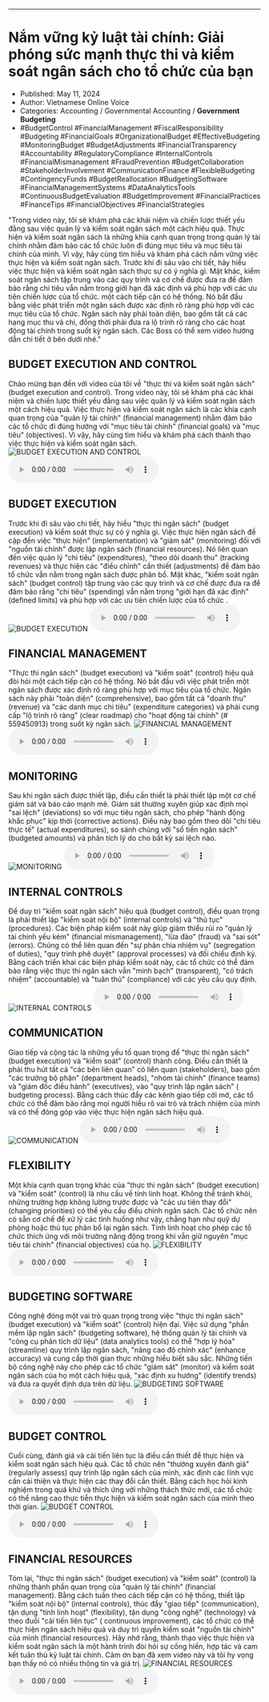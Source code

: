 
---

# Nắm vững kỷ luật tài chính: Giải phóng sức mạnh thực thi và kiểm soát ngân sách cho tổ chức của bạn

- Published: May 11, 2024
- Author: Vietnamese Online Voice
- Categories: Accounting / Governmental Accounting / **Government Budgeting**
- #BudgetControl #FinancialManagement #FiscalResponsibility #Budgeting #FinancialGoals #OrganizationalBudget #EffectiveBudgeting #MonitoringBudget #BudgetAdjustments #FinancialTransparency #Accountability #RegulatoryCompliance #InternalControls #FinancialMismanagement #FraudPrevention #BudgetCollaboration #StakeholderInvolvement #CommunicationFinance #FlexibleBudgeting #ContingencyFunds #BudgetReallocation #BudgetingSoftware #FinancialManagementSystems #DataAnalyticsTools #ContinuousBudgetEvaluation #BudgetImprovement #FinancialPractices #FinanceTips #FinancialObjectives #FinancialStrategies

"Trong video này, tôi sẽ khám phá các khái niệm và chiến lược thiết yếu đằng sau việc quản lý và kiểm soát ngân sách một cách hiệu quả. Thực hiện và kiểm soát ngân sách là những khía cạnh quan trọng trong quản lý tài chính nhằm đảm bảo các tổ chức luôn đi đúng mục tiêu và mục tiêu tài chính của mình. Vì vậy, hãy cùng tìm hiểu và khám phá cách nắm vững việc thực hiện và kiểm soát ngân sách. Trước khi đi sâu vào chi tiết, hãy hiểu việc thực hiện và kiểm soát ngân sách thực sự có ý nghĩa gì. Mặt khác, kiểm soát ngân sách tập trung vào các quy trình và cơ chế được đưa ra để đảm bảo rằng chi tiêu vẫn nằm trong giới hạn đã xác định và phù hợp với các ưu tiên chiến lược của tổ chức. một cách tiếp cận có hệ thống. Nó bắt đầu bằng việc phát triển một ngân sách được xác định rõ ràng phù hợp với các mục tiêu của tổ chức. Ngân sách này phải toàn diện, bao gồm tất cả các hạng mục thu và chi, đồng thời phải đưa ra lộ trình rõ ràng cho các hoạt động tài chính trong suốt kỳ ngân sách. Các Boss có thể xem video hướng dẫn chi tiết ở bên dưới nhé."


## BUDGET EXECUTION AND CONTROL

Chào mừng bạn đến với video của tôi về "thực thi và kiểm soát ngân sách" (budget execution and control). Trong video này, tôi sẽ khám phá các khái niệm và chiến lược thiết yếu đằng sau việc quản lý và kiểm soát ngân sách một cách hiệu quả. Việc thực hiện và kiểm soát ngân sách là các khía cạnh quan trọng của "quản lý tài chính" (financial management) nhằm đảm bảo các tổ chức đi đúng hướng với "mục tiêu tài chính" (financial goals) và "mục tiêu" (objectives). Vì vậy, hãy cùng tìm hiểu và khám phá cách thành thạo việc thực hiện và kiểm soát ngân sách.
![BUDGET EXECUTION AND CONTROL](https://http-archiver-apis-production-80.schnworks.com/storage/images/transitions/2024-05-10/transition-40572746807-Montserrat-Black-673AB7.jpg)
<audio controls>
    <source src="https://http-archiver-apis-production-80.schnworks.com/storage/storage/audio/file-1446327078.mp3" type="audio/mpeg">
</audio>



## BUDGET EXECUTION

Trước khi đi sâu vào chi tiết, hãy hiểu "thực thi ngân sách" (budget execution) và kiểm soát thực sự có ý nghĩa gì. Việc thực hiện ngân sách đề cập đến việc "thực hiện" (implementation) và "giám sát" (monitoring) đối với "nguồn tài chính" được lập ngân sách (financial resources). Nó liên quan đến việc quản lý "chi tiêu" (expenditures), "theo dõi doanh thu" (tracking revenues) và thực hiện các "điều chỉnh" cần thiết (adjustments) để đảm bảo tổ chức vẫn nằm trong ngân sách được phân bổ. Mặt khác, "kiểm soát ngân sách" (budget control) tập trung vào các quy trình và cơ chế được đưa ra để đảm bảo rằng "chi tiêu" (spending) vẫn nằm trong "giới hạn đã xác định" (defined limits) và phù hợp với các ưu tiên chiến lược của tổ chức .
![BUDGET EXECUTION](https://http-archiver-apis-production-80.schnworks.com/storage/images/transitions/2024-05-10/transition-52843956912-Montserrat-Medium-004895.jpg)
<audio controls>
    <source src="https://http-archiver-apis-production-80.schnworks.com/storage/storage/audio/file-52080105113.mp3" type="audio/mpeg">
</audio>



## FINANCIAL MANAGEMENT

"Thực thi ngân sách" (budget execution) và "kiểm soát" (control) hiệu quả đòi hỏi một cách tiếp cận có hệ thống. Nó bắt đầu với việc phát triển một ngân sách được xác định rõ ràng phù hợp với mục tiêu của tổ chức. Ngân sách này phải "toàn diện" (comprehensive), bao gồm tất cả "doanh thu" (revenue) và "các danh mục chi tiêu" (expenditure categories) và phải cung cấp "lộ trình rõ ràng" (clear roadmap) cho "hoạt động tài chính" (# 559450913) trong suốt kỳ ngân sách.
![FINANCIAL MANAGEMENT](https://http-archiver-apis-production-80.schnworks.com/storage/images/transitions/2024-05-10/transition-26526095148-Montserrat-Bold-4A148C.jpg)
<audio controls>
    <source src="https://http-archiver-apis-production-80.schnworks.com/storage/storage/audio/file-3332852194.mp3" type="audio/mpeg">
</audio>



## MONITORING

Sau khi ngân sách được thiết lập, điều cần thiết là phải thiết lập một cơ chế giám sát và báo cáo mạnh mẽ. Giám sát thường xuyên giúp xác định mọi "sai lệch" (deviations) so với mục tiêu ngân sách, cho phép "hành động khắc phục" kịp thời (corrective actions). Điều này bao gồm theo dõi "chi tiêu thực tế" (actual expenditures), so sánh chúng với "số tiền ngân sách" (budgeted amounts) và phân tích lý do cho bất kỳ sai lệch nào.
![MONITORING](https://http-archiver-apis-production-80.schnworks.com/storage/images/transitions/2024-05-10/transition--34603278593-Montserrat-SemiBold-1A237E.jpg)
<audio controls>
    <source src="https://http-archiver-apis-production-80.schnworks.com/storage/storage/audio/file-9299470955.mp3" type="audio/mpeg">
</audio>



## INTERNAL CONTROLS

Để duy trì "kiểm soát ngân sách" hiệu quả (budget control), điều quan trọng là phải thiết lập "kiểm soát nội bộ" (internal controls) và "thủ tục" (procedures). Các biện pháp kiểm soát này giúp giảm thiểu rủi ro "quản lý tài chính yếu kém" (financial mismanagement), "lừa đảo" (fraud) và "sai sót" (errors). Chúng có thể liên quan đến "sự phân chia nhiệm vụ" (segregation of duties), "quy trình phê duyệt" (approval processes) và đối chiếu định kỳ. Bằng cách triển khai các biện pháp kiểm soát này, các tổ chức có thể đảm bảo rằng việc thực thi ngân sách vẫn "minh bạch" (transparent), "có trách nhiệm" (accountable) và "tuân thủ" (compliance) với các yêu cầu quy định.
![INTERNAL CONTROLS](https://http-archiver-apis-production-80.schnworks.com/storage/images/transitions/2024-05-10/transition--34291028539-Montserrat-Bold-880E4F.jpg)
<audio controls>
    <source src="https://http-archiver-apis-production-80.schnworks.com/storage/storage/audio/file-8770389926.mp3" type="audio/mpeg">
</audio>



## COMMUNICATION

Giao tiếp và cộng tác là những yếu tố quan trọng để "thực thi ngân sách" (budget execution) và "kiểm soát" (control) thành công. Điều cần thiết là phải thu hút tất cả "các bên liên quan" có liên quan (stakeholders), bao gồm "các trưởng bộ phận" (department heads), "nhóm tài chính" (finance teams) và "giám đốc điều hành" (executives), vào "quy trình lập ngân sách" ( budgeting process). Bằng cách thúc đẩy các kênh giao tiếp cởi mở, các tổ chức có thể đảm bảo rằng mọi người hiểu rõ vai trò và trách nhiệm của mình và có thể đóng góp vào việc thực hiện ngân sách hiệu quả.
![COMMUNICATION](https://http-archiver-apis-production-80.schnworks.com/storage/images/transitions/2024-05-10/transition--24006716644-Montserrat-Black-880E4F.jpg)
<audio controls>
    <source src="https://http-archiver-apis-production-80.schnworks.com/storage/storage/audio/file-25408665246.mp3" type="audio/mpeg">
</audio>



## FLEXIBILITY

Một khía cạnh quan trọng khác của "thực thi ngân sách" (budget execution) và "kiểm soát" (control) là nhu cầu về tính linh hoạt. Không thể tránh khỏi, những trường hợp không lường trước được và "các ưu tiên thay đổi" (changing priorities) có thể yêu cầu điều chỉnh ngân sách. Các tổ chức nên có sẵn cơ chế để xử lý các tình huống như vậy, chẳng hạn như quỹ dự phòng hoặc thủ tục phân bổ lại ngân sách. Tính linh hoạt cho phép các tổ chức thích ứng với môi trường năng động trong khi vẫn giữ nguyên "mục tiêu tài chính" (financial objectives) của họ.
![FLEXIBILITY](https://http-archiver-apis-production-80.schnworks.com/storage/images/transitions/2024-05-10/transition-38225265855-Montserrat-Thin-004895.jpg)
<audio controls>
    <source src="https://http-archiver-apis-production-80.schnworks.com/storage/storage/audio/file-8549204768.mp3" type="audio/mpeg">
</audio>



## BUDGETING SOFTWARE

Công nghệ đóng một vai trò quan trọng trong việc "thực thi ngân sách" (budget execution) và "kiểm soát" (control) hiện đại. Việc sử dụng "phần mềm lập ngân sách" (budgeting software), hệ thống quản lý tài chính và "công cụ phân tích dữ liệu" (data analytics tools) có thể "hợp lý hóa" (streamline) quy trình lập ngân sách, "nâng cao độ chính xác" (enhance accuracy) và cung cấp thời gian thực những hiểu biết sâu sắc. Những tiến bộ công nghệ này cho phép các tổ chức "giám sát" (monitor) và kiểm soát ngân sách của họ một cách hiệu quả, "xác định xu hướng" (identify trends) và đưa ra quyết định dựa trên dữ liệu.
![BUDGETING SOFTWARE](https://http-archiver-apis-production-80.schnworks.com/storage/images/transitions/2024-05-10/transition--15485237894-Montserrat-Medium-4A148C.jpg)
<audio controls>
    <source src="https://http-archiver-apis-production-80.schnworks.com/storage/storage/audio/file-470499182.mp3" type="audio/mpeg">
</audio>



## BUDGET CONTROL

Cuối cùng, đánh giá và cải tiến liên tục là điều cần thiết để thực hiện và kiểm soát ngân sách hiệu quả. Các tổ chức nên "thường xuyên đánh giá" (regularly assess) quy trình lập ngân sách của mình, xác định các lĩnh vực cần cải thiện và thực hiện các thay đổi cần thiết. Bằng cách học hỏi kinh nghiệm trong quá khứ và thích ứng với những thách thức mới, các tổ chức có thể nâng cao thực tiễn thực hiện và kiểm soát ngân sách của mình theo thời gian.
![BUDGET CONTROL](https://http-archiver-apis-production-80.schnworks.com/storage/images/transitions/2024-05-10/transition-26631490500-Montserrat-ExtraBold-283593.jpg)
<audio controls>
    <source src="https://http-archiver-apis-production-80.schnworks.com/storage/storage/audio/file-36534688408.mp3" type="audio/mpeg">
</audio>



## FINANCIAL RESOURCES

Tóm lại, "thực thi ngân sách" (budget execution) và "kiểm soát" (control) là những thành phần quan trọng của "quản lý tài chính" (financial management). Bằng cách tuân theo cách tiếp cận có hệ thống, thiết lập "kiểm soát nội bộ" (internal controls), thúc đẩy "giao tiếp" (communication), tận dụng "tính linh hoạt" (flexibility), tận dụng "công nghệ" (technology) và theo đuổi "cải tiến liên tục" ( continuous improvement), các tổ chức có thể thực hiện ngân sách hiệu quả và duy trì quyền kiểm soát "nguồn tài chính" của mình (financial resources). Hãy nhớ rằng, thành thạo việc thực hiện và kiểm soát ngân sách là một hành trình đòi hỏi sự cống hiến, hợp tác và cam kết tuân thủ kỷ luật tài chính. Cảm ơn bạn đã xem video này và tôi hy vọng bạn thấy nó có nhiều thông tin và giá trị.
![FINANCIAL RESOURCES](https://http-archiver-apis-production-80.schnworks.com/storage/images/transitions/2024-05-10/transition-32718265507-Montserrat-Regular-7B1FA2.jpg)
<audio controls>
    <source src="https://http-archiver-apis-production-80.schnworks.com/storage/storage/audio/file-14387013100.mp3" type="audio/mpeg">
</audio>

